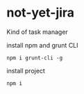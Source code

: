 not-yet-jira
===========

Kind of task manager

install npm and grunt CLI

```
npm i grunt-cli -g
```

install project

```
npm i
```
